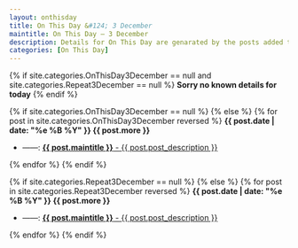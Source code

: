 ```yaml
---
layout: onthisday
title: On This Day &#124; 3 December
maintitle: On This Day — 3 December
description: Details for On This Day are genarated by the posts added to the website so the content is subject to changes/updates over time.
categories: [On This Day]
---
```


{% if site.categories.OnThisDay3December == null and site.categories.Repeat3December == null %}
<strong>Sorry no known details for today</strong>
{% endif %}

{% if site.categories.OnThisDay3December == null %}
{% else %}
{% for post in site.categories.OnThisDay3December reversed %}
<strong>{{ post.date | date: "%e %B %Y" }} {{ post.more }}</strong>
<ul>
<li> ——: <a href="{{ post.url }}"><strong>{{ post.maintitle }}</strong> - {{ post.post_description }}</a></li>
</ul>
{% endfor %}
{% endif %}

{% if site.categories.Repeat3December == null %}
{% else %}
{% for post in site.categories.Repeat3December reversed %}
<strong>{{ post.date | date: "%e %B %Y" }} {{ post.more }}</strong>
<ul>
<li> ——: <a href="{{ post.url }}"><strong>{{ post.maintitle }}</strong> - {{ post.post_description }}</a></li>
</ul>
{% endfor %}
{% endif %}
